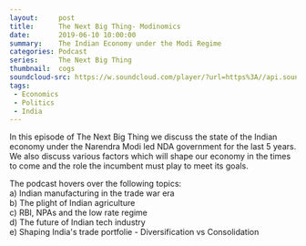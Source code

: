 ```yaml
---
layout:     post
title:      The Next Big Thing- Modinomics
date:       2019-06-10 10:00:00
summary:    The Indian Economy under the Modi Regime
categories: Podcast
series:     The Next Big Thing
thumbnail:  cogs
soundcloud-src: https://w.soundcloud.com/player/?url=https%3A//api.soundcloud.com/tracks/633966780&color=%23ff5500&auto_play=false&hide_related=false&show_comments=true&show_user=true&show_reposts=false&show_teaser=true
tags:
 - Economics
 - Politics
 - India
---
```


In this episode of The Next Big Thing we discuss the state of the Indian economy under the Narendra Modi led NDA government for the last 5 years.     
We also discuss various factors which will shape our economy in the times to come and the role the incumbent must play to meet its goals.   

The podcast hovers over the following topics:  
a) Indian manufacturing in the trade war era   
b) The plight of Indian agriculture   
c) RBI, NPAs and the low rate regime   
d) The future of Indian tech industry    
e) Shaping India's trade portfolie - Diversification vs Consolidation   
